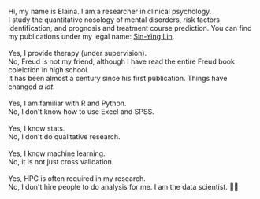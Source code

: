 Hi, my name is Elaina. I am a researcher in clinical psychology.<br>
I study the quantitative nosology of mental disorders, risk factors identification, and prognosis and treatment course prediction. 
You can find my publications under my legal name: [Sin-Ying Lin](https://orcid.org/0000-0001-9862-7669). <br>
<br>
Yes, I provide therapy (under supervision). <br>
No, Freud is not my friend, although I have read the entire Freud book colelction in high school. <br>
It has been almost a century since his first publication. Things have changed *a lot*. <br>
<br>
Yes, I am familiar with R and Python. <br>
No, I don't know how to use Excel and SPSS. <br>
 <br>
Yes, I know stats. <br>
No, I don't do qualitative research. <br>
 <br>
Yes, I know machine learning. <br>
No, it is not just cross validation. <br>
<br>
Yes, HPC is often required in my research. <br>
No, I don't hire people to do analysis for me. I am the data scientist. 🐱‍💻


